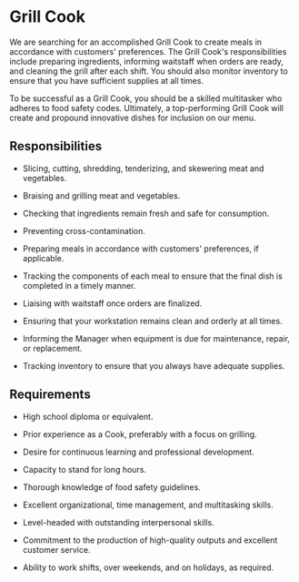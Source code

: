 # Grill Cook

We are searching for an accomplished Grill Cook to create meals in accordance with customers' preferences. The Grill Cook's responsibilities include preparing ingredients, informing waitstaff when orders are ready, and cleaning the grill after each shift. You should also monitor inventory to ensure that you have sufficient supplies at all times.

To be successful as a Grill Cook, you should be a skilled multitasker who adheres to food safety codes. Ultimately, a top-performing Grill Cook will create and propound innovative dishes for inclusion on our menu.

## Responsibilities

* Slicing, cutting, shredding, tenderizing, and skewering meat and vegetables.

* Braising and grilling meat and vegetables.

* Checking that ingredients remain fresh and safe for consumption.

* Preventing cross-contamination.

* Preparing meals in accordance with customers' preferences, if applicable.

* Tracking the components of each meal to ensure that the final dish is completed in a timely manner.

* Liaising with waitstaff once orders are finalized.

* Ensuring that your workstation remains clean and orderly at all times.

* Informing the Manager when equipment is due for maintenance, repair, or replacement.

* Tracking inventory to ensure that you always have adequate supplies.

## Requirements

* High school diploma or equivalent.

* Prior experience as a Cook, preferably with a focus on grilling.

* Desire for continuous learning and professional development.

* Capacity to stand for long hours.

* Thorough knowledge of food safety guidelines.

* Excellent organizational, time management, and multitasking skills.

* Level-headed with outstanding interpersonal skills.

* Commitment to the production of high-quality outputs and excellent customer service.

* Ability to work shifts, over weekends, and on holidays, as required.

